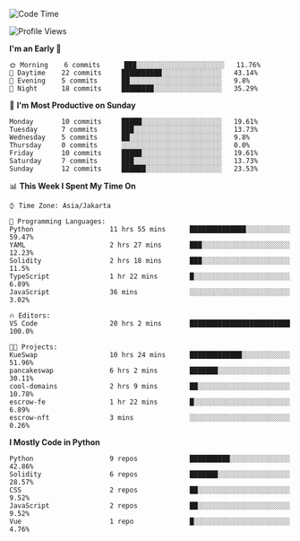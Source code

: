 <!--START_SECTION:waka-->
![Code Time](http://img.shields.io/badge/Code%20Time-1%2C175%20hrs%2014%20mins-blue)

![Profile Views](http://img.shields.io/badge/Profile%20Views-7-blue)

**I'm an Early 🐤** 

```text
🌞 Morning    6 commits      ███░░░░░░░░░░░░░░░░░░░░░░   11.76% 
🌆 Daytime    22 commits     ██████████░░░░░░░░░░░░░░░   43.14% 
🌃 Evening    5 commits      ██░░░░░░░░░░░░░░░░░░░░░░░   9.8% 
🌙 Night      18 commits     ████████░░░░░░░░░░░░░░░░░   35.29%

```
📅 **I'm Most Productive on Sunday** 

```text
Monday       10 commits     █████░░░░░░░░░░░░░░░░░░░░   19.61% 
Tuesday      7 commits      ███░░░░░░░░░░░░░░░░░░░░░░   13.73% 
Wednesday    5 commits      ██░░░░░░░░░░░░░░░░░░░░░░░   9.8% 
Thursday     0 commits      ░░░░░░░░░░░░░░░░░░░░░░░░░   0.0% 
Friday       10 commits     █████░░░░░░░░░░░░░░░░░░░░   19.61% 
Saturday     7 commits      ███░░░░░░░░░░░░░░░░░░░░░░   13.73% 
Sunday       12 commits     ██████░░░░░░░░░░░░░░░░░░░   23.53%

```


📊 **This Week I Spent My Time On** 

```text
⌚︎ Time Zone: Asia/Jakarta

💬 Programming Languages: 
Python                   11 hrs 55 mins      ██████████████░░░░░░░░░░░   59.47% 
YAML                     2 hrs 27 mins       ███░░░░░░░░░░░░░░░░░░░░░░   12.23% 
Solidity                 2 hrs 18 mins       ███░░░░░░░░░░░░░░░░░░░░░░   11.5% 
TypeScript               1 hr 22 mins        █░░░░░░░░░░░░░░░░░░░░░░░░   6.89% 
JavaScript               36 mins             ░░░░░░░░░░░░░░░░░░░░░░░░░   3.02%

🔥 Editors: 
VS Code                  20 hrs 2 mins       █████████████████████████   100.0%

🐱‍💻 Projects: 
KueSwap                  10 hrs 24 mins      █████████████░░░░░░░░░░░░   51.96% 
pancakeswap              6 hrs 2 mins        ███████░░░░░░░░░░░░░░░░░░   30.11% 
cool-domains             2 hrs 9 mins        ██░░░░░░░░░░░░░░░░░░░░░░░   10.78% 
escrow-fe                1 hr 22 mins        █░░░░░░░░░░░░░░░░░░░░░░░░   6.89% 
escrow-nft               3 mins              ░░░░░░░░░░░░░░░░░░░░░░░░░   0.26%

```

**I Mostly Code in Python** 

```text
Python                   9 repos             ██████████░░░░░░░░░░░░░░░   42.86% 
Solidity                 6 repos             ███████░░░░░░░░░░░░░░░░░░   28.57% 
CSS                      2 repos             ██░░░░░░░░░░░░░░░░░░░░░░░   9.52% 
JavaScript               2 repos             ██░░░░░░░░░░░░░░░░░░░░░░░   9.52% 
Vue                      1 repo              █░░░░░░░░░░░░░░░░░░░░░░░░   4.76%

```



<!--END_SECTION:waka-->
